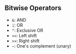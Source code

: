 ## Bitwise Operators

- `&`: AND
- `|`: OR
- `^`: Exclusive OR
- `<<`: Left shift
- `>>`: Right shift
- `~`: One's complement (unary)
